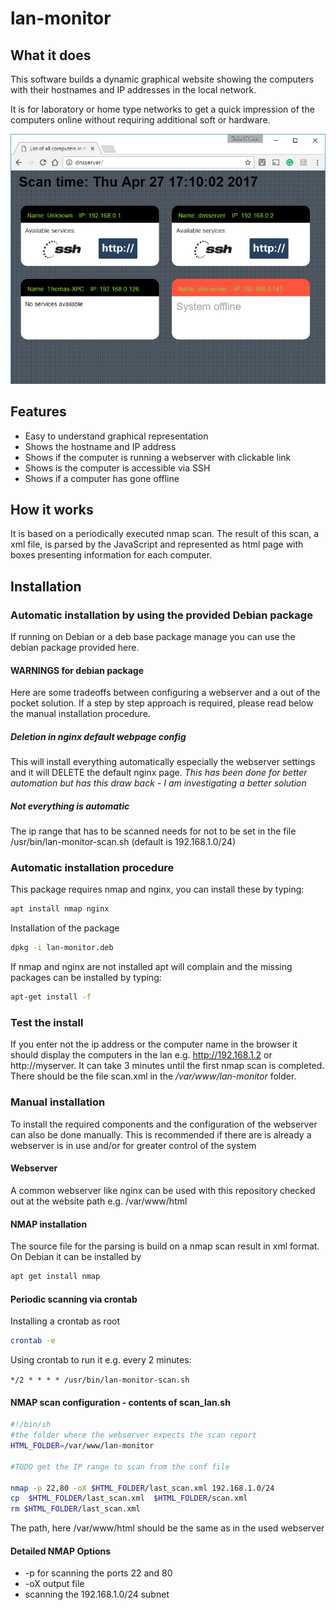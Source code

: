 # lan-monitor

## What it does

This software builds a dynamic graphical website showing the computers with their hostnames and IP addresses in the local network.

It is for laboratory or home type networks to get a quick impression of the computers online without requiring additional soft or hardware.

![alt text](/doc/website_impression.png "Impression of the scan result as website")

## Features

- Easy to understand graphical representation
- Shows the hostname and IP address
- Shows if the computer is running a webserver with clickable link
- Shows is the computer is accessible via SSH
- Shows if a computer has gone offline

## How it works

It is based on a periodically executed nmap scan. The result of this scan, a xml file, is parsed by the JavaScript and represented as html page with boxes presenting information for each computer.

## Installation

### Automatic installation by using the provided Debian package

If running on Debian or a deb base package manage you can use the debian package provided here.

#### WARNINGS for debian package

Here are some tradeoffs between configuring a webserver and a out of the pocket solution. If a step by step approach is required, please read below the manual installation procedure.

##### Deletion in nginx default webpage config

This will install everything automatically especially the webserver settings and it will DELETE the default nginx page. *This has been done for better automation but has this draw back - I am investigating a better solution*

##### Not everything is automatic

The ip range that has to be scanned needs for not to be set in the file /usr/bin/lan-monitor-scan.sh (default is 192.168.1.0/24)

### Automatic installation procedure

This package requires nmap and nginx, you can install these by typing:

```bash
apt install nmap nginx
```

Installation of the package

```bash
dpkg -i lan-monitor.deb
```

If nmap and nginx are not installed apt will complain and the missing packages can be installed by typing:

```bash
apt-get install -f
```

### Test the install

If you enter not the ip address or the computer name in the browser it should display the computers in the lan e.g. http://192.168.1.2 or http://myserver. It can take 3 minutes until the first nmap scan is completed. There should be the file scan.xml in the */var/www/lan-monitor* folder.

### Manual installation

To install the required components and the configuration of the webserver can also be done manually. This is recommended if there are is already a webserver is in use and/or for greater control of the system

#### Webserver

A common webserver like nginx can be used with this repository checked out at the  website path e.g. /var/www/html

#### NMAP installation

The source file for the parsing is build on a nmap scan result in xml format. On Debian it can be installed by

```bash
apt get install nmap
```

#### Periodic scanning via crontab

Installing a crontab as root

```bash
crontab -e
```

Using crontab to run it e.g. every 2 minutes:

`*/2 * * * * /usr/bin/lan-monitor-scan.sh`

#### NMAP scan configuration - contents of scan_lan.sh

```bash
#!/bin/sh
#the folder where the webserver expects the scan report
HTML_FOLDER=/var/www/lan-monitor
 
#TODO get the IP range to scan from the conf file

nmap -p 22,80 -oX $HTML_FOLDER/last_scan.xml 192.168.1.0/24
cp  $HTML_FOLDER/last_scan.xml  $HTML_FOLDER/scan.xml
rm $HTML_FOLDER/last_scan.xml
```

 The path, here /var/www/html should be the same as in the used webserver

#### Detailed NMAP Options

- -p for scanning the ports 22 and 80
- -oX output file
- scanning the 192.168.1.0/24 subnet
